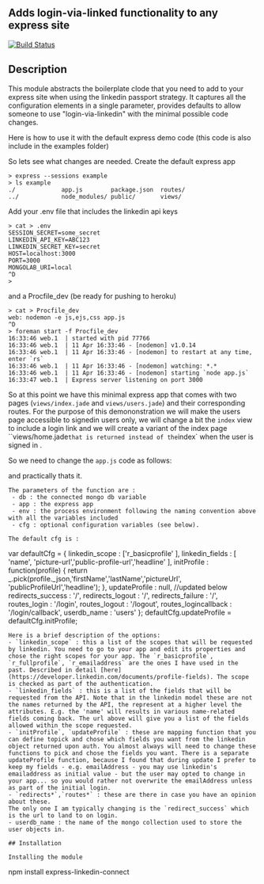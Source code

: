 Adds login-via-linked functionality to any express site
--
[![Build Status](https://travis-ci.org/ogt/express-linkedin-connect.png)](https://travis-ci.org/ogt/express-linkedin-connect)

## Description
This module abstracts the boilerplate clode that you need to add to your express site when using the linkedin passport strategy.
It captures all the configuration elements in a single parameter, provides defaults to allow someone to use "login-via-linkedin" with the minimal possible code changes.

Here is how to use it with the default express demo code (this code is also include in the examples folder)

So lets see what changes are needed.
Create the default express app
```
> express --sessions example
> ls example
./             app.js        package.json  routes/
../            node_modules/ public/       views/
```
Add your .env file that includes the linkedin api keys
```
> cat > .env
SESSION_SECRET=some_secret
LINKEDIN_API_KEY=ABC123
LINKEDIN_SECRET_KEY=secret
HOST=localhost:3000
PORT=3000
MONGOLAB_URI=local
^D
> 
```
and a Procfile_dev (be ready for pushing to heroku)
```
> cat > Procfile_dev
web: nodemon -e js,ejs,css app.js 
^D
> foreman start -f Procfile_dev 
16:33:46 web.1  | started with pid 77766
16:33:46 web.1  | 11 Apr 16:33:46 - [nodemon] v1.0.14
16:33:46 web.1  | 11 Apr 16:33:46 - [nodemon] to restart at any time, enter `rs`
16:33:46 web.1  | 11 Apr 16:33:46 - [nodemon] watching: *.*
16:33:46 web.1  | 11 Apr 16:33:46 - [nodemon] starting `node app.js`
16:33:47 web.1  | Express server listening on port 3000
```
So at this point we have this minimal express app that comes with two pages (`views/index.jade` and `views/users.jade`) and their corresponding routes.
For the purpose of this demononstration we will make the users page accessible to signedin users only, we will change a bit the `index` view to include a login link and we will create a variant of the index page ``views/home.jade` that is returned instead of the `index` when the user is signed in .

So we need to change the `app.js` code as follows:

and practically thats it.
```
The parameters of the function are :
 - db : the connected mongo db variable
 - app : the express app
 - env : the process environment following the naming convention above with all the variables included
 - cfg : optional configuration variables (see below).

The default cfg is :
```
var defaultCfg = {
    linkedin_scope : ['r_basicprofile' ],
    linkedin_fields : [ 'name', 'picture-url','public-profile-url','headline' ],
    initProfile : function(profile) {
        return _.pick(profile._json,'firstName','lastName','pictureUrl',
            'publicProfileUrl','headline');
    },
    updateProfile : null, //updated below
    redirects_success : '/',
    redirects_logout : '/',
    redirects_failure : '/',
    routes_login : '/login',
    routes_logout : '/logout',
    routes_logincallback : '/login/callback',
    userdb_name : 'users'
};
defaultCfg.updateProfile = defaultCfg.initProfile;
```
Here is a brief description of the options:
- `linkedin_scope` : this a list of the scopes that will be requested by linkedin. You need to go to your app and edit its properties and chose the right scopes for your app. The `r_basicprofile`, `r_fullprofile`, `r_emailaddress` are the ones I have used in the past. Described in detail [here](https://developer.linkedin.com/documents/profile-fields). The scope is checked as part of the authentication.
- `linkedin_fields` : this is a list of the fields that will be requested from the API. Note that in the linkedin model these are not the names returned by the API, the represent at a higher level the attributes. E.g. the 'name' will results in various name-related fields coming back. The url above will give you a list of the fields allowed within the scope requested.
- `initProfile`, `updateProfile` : these are mapping function that you can define topick and chose which fields you want from the linkedin object returned upon auth. You almost always will need to change these functions to pick and chose the fields you want. There is a separate updateProfile function, because I found that during update I prefer to keep my fields - e.g. emailAddress - you may use linkedin's emailaddress as initial value - but the user may opted to change in your app... so you would rather not overwrite the emailAddress unless as part of the initial login.
- `redirects*`,`routes*` : these are there in case you have an opinion about these.
The only one I am typically changing is the `redirect_success` which is the url to land to on login.
- userdb_name : the name of the mongo collection used to store the user objects in.

## Installation 

Installing the module
```
npm install express-linkedin-connect
```
